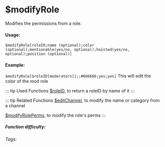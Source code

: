 # $modifyRole
Modifies the permissions from a role. 

#### Usage: 
`$modifyRole[roleID;name (optional);color (optional);mentionable(yes/no, optional);hoisted(yes/no, optional);position (optional)]`

#### Example:
`$modifyRole[$roleID[moderators]];;#666666;yes;yes]`
This will edit the color of the mod role

::: tip Used Functions
[$roleID](../Role/roleID.md), to return a roleID by name of it
:::

::: tip Related Functions
[$editChannel](../Channel/editChannel.md), to modify the name or category from a channel

[$modifyRolePerms](../Role/modifyRole.md), to modify the role's perms
:::


##### Function difficulty: <Badge type="tip" text="Medium" vertical="middle" /> 
###### Tags: <Badge type="tip" text="Role" vertical="middle" /> <Badge type="tip" text="edit" vertical="middle" /> <Badge type="tip" text="modify role" vertical="middle" /> <Badge type="tip" text="edit role" vertical="middle" /> <Badge type="tip" text="change role name" vertical="middle" /> 